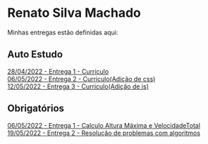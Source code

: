 # Renato Silva Machado
Minhas entregas estão definidas aqui:
## Auto Estudo
<a href="https://github.com/Lederback/modulo2/tree/main/03_AUT_EST_ENTREGA/Semana%202/Atividade-Semana_2-Modulo_2"> 28/04/2022 - Entrega 1 - Curriculo</a> <br>
<a href="https://github.com/Lederback/modulo2/tree/main/03_AUT_EST_ENTREGA/Semana%203/Atividade-Curriculo-Semana_3-Modulo_2"> 06/05/2022 - Entrega 2 - Curriculo(Adição de css)</a><br>
<a href="https://github.com/Lederback/modulo2/tree/main/03_AUT_EST_ENTREGA/Semana%204/Atividade-Curriculo-Semana_4-Modulo_2"> 12/05/2022 - Entrega 3 - Curriculo(Adição de js)</a>
## Obrigatórios
<a href="https://github.com/Lederback/modulo2/tree/main/03_AUT_EST_ENTREGA/Semana%203/Atividade-Javascript-Semana_3-Modulo_2"> 06/05/2022 - Entrega 1 - Calculo Altura Máxima e VelocidadeTotal</a><br>
<a href="https://github.com/Lederback/modulo2/tree/main/04_AUT_EST_EX_OBRIGATORIOS/Semana%205/Atividade-Semana_5-Modulo_2"> 19/05/2022 - Entrega 2 - Resolução de problemas com algoritmos</a>
